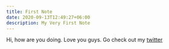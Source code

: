 ```yaml
---
title: First Note
date: 2020-09-13T12:49:27+06:00
description: My Very First Note
---
```


Hi, how are you doing. Love you guys. Go check out my [twitter](https://twitter.com/stephenajulu)
